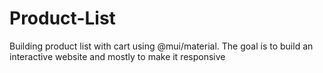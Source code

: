 # Product-List
Building product list with cart using @mui/material. The goal is to build an interactive website and mostly to make it responsive
